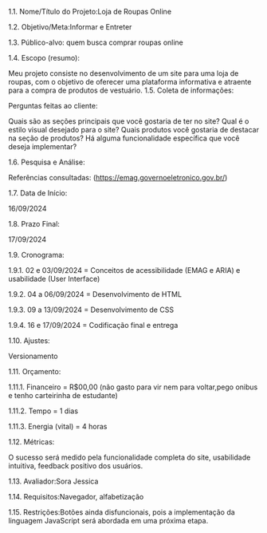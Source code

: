 1.1. Nome/Título do Projeto:Loja de Roupas Online

1.2. Objetivo/Meta:Informar e Entreter

1.3. Público-alvo: quem busca comprar roupas online

1.4. Escopo (resumo):

Meu projeto consiste no desenvolvimento de um site para uma loja de roupas, com o objetivo de oferecer uma plataforma informativa e atraente para a compra de produtos de vestuário. 
1.5. Coleta de informações:

Perguntas feitas ao cliente:

Quais são as seções principais que você gostaria de ter no site?
Qual é o estilo visual desejado para o site?
Quais produtos você gostaria de destacar na seção de produtos?
Há alguma funcionalidade específica que você deseja implementar?

1.6. Pesquisa e Análise:

Referências consultadas: (https://emag.governoeletronico.gov.br/)

1.7. Data de Início:

16/09/2024

1.8. Prazo Final:

17/09/2024

1.9. Cronograma:

1.9.1. 02 e 03/09/2024 = Conceitos de acessibilidade (EMAG e ARIA) e usabilidade (User Interface)

1.9.2. 04 a 06/09/2024 = Desenvolvimento de HTML

1.9.3. 09 a 13/09/2024 = Desenvolvimento de CSS

1.9.4. 16 e 17/09/2024 = Codificação final e entrega

1.10. Ajustes:

Versionamento

1.11. Orçamento:

1.11.1. Financeiro = R$00,00 (não gasto para vir nem para voltar,pego onibus e tenho carteirinha de estudante)

1.11.2. Tempo = 1 dias

1.11.3. Energia (vital) = 4 horas



1.12. Métricas:

O sucesso será medido pela funcionalidade completa do site, usabilidade intuitiva, feedback positivo dos usuários.

1.13. Avaliador:Sora Jessica

1.14. Requisitos:Navegador, alfabetização

1.15. Restrições:Botões ainda disfuncionais, pois a implementação da linguagem JavaScript será abordada em uma próxima etapa.
